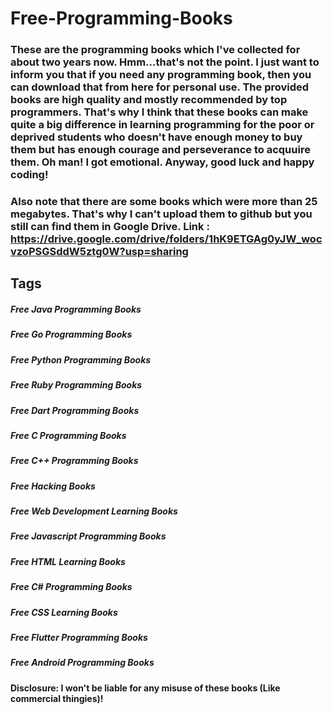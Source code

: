 # Free-Programming-Books

### These are the programming books which I've collected for about two years now. Hmm...that's not the point. I just want to inform you that if you need any programming book, then you can download that from here for personal use. The provided books are high quality and mostly recommended by top programmers. That's why I think that these books can make quite a big difference in learning programming for the poor or deprived students who doesn't have enough money to buy them but has enough courage and perseverance to acquuire them. Oh man! I got emotional. Anyway, good luck and happy coding!

### Also note that there are some books which were more than 25 megabytes. That's why I can't upload them to github but you still can find them in Google Drive. Link : https://drive.google.com/drive/folders/1hK9ETGAg0yJW_wocvzoPSGSddW5ztg0W?usp=sharing

## Tags
##### Free Java Programming Books
##### Free Go Programming Books
##### Free Python Programming Books
##### Free Ruby Programming Books
##### Free Dart Programming Books
##### Free C Programming Books
##### Free C++ Programming Books
##### Free Hacking Books
##### Free Web Development Learning Books
##### Free Javascript Programming Books
##### Free HTML Learning Books
##### Free C# Programming Books
##### Free CSS Learning Books
##### Free Flutter Programming Books
##### Free Android Programming Books

#### Disclosure: I won't be liable for any misuse of these books (Like commercial thingies)!
